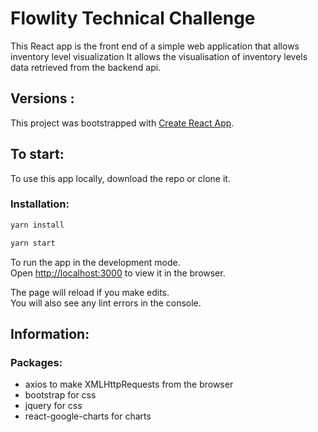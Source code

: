 # Flowlity Technical Challenge

This React app is the front end of a simple web application that allows inventory level visualization
It allows the visualisation of inventory levels data retrieved from the backend api.

## Versions :

This project was bootstrapped with [Create React App](https://github.com/facebook/create-react-app).

## To start:
To use this app locally, download the repo or clone it.

### Installation:
```bash
yarn install
```
```bash
yarn start
```
To run the app in the development mode.<br />
Open [http://localhost:3000](http://localhost:3000) to view it in the browser.

The page will reload if you make edits.<br />
You will also see any lint errors in the console.

## Information:

### Packages:
- axios to make XMLHttpRequests from the browser
- bootstrap for css
- jquery for css
- react-google-charts for charts